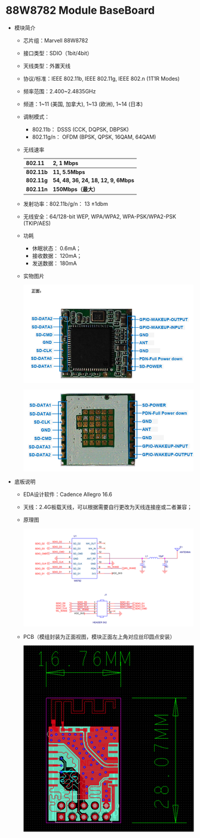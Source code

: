 # 88W8782 Module BaseBoard

- 模块简介

	- 芯片组：Marvell 88W8782

	- 接口类型：SDIO（1bit/4bit）

	- 天线类型：外置天线

	- 协议/标准：IEEE 802.11b, IEEE 802.11g, IEEE 802.n (1T1R Modes)

	- 频率范围：2.400~2.4835GHz

	- 频道：1~11 (美国, 加拿大), 1~13 (欧洲), 1~14 (日本)

	- 调制模式：

		- 802.11b： DSSS (CCK, DQPSK, DBPSK)
		- 802.11g/n： OFDM (BPSK, QPSK, 16QAM, 64QAM)

	- 无线速率

		| **802.11**  | **2, 1 Mbps**                        |
		| ----------- | ------------------------------------ |
		| **802.11b** | **11, 5.5Mbps**                      |
		| **802.11g** | **54, 48, 36, 24, 18, 12, 9, 6Mbps** |
		| **802.11n** | **150Mbps（最大）**                  |

	- 发射功率：802.11b/g/n： 13 ±1dbm

	- 无线安全：64/128-bit WEP, WPA/WPA2, WPA-PSK/WPA2-PSK (TKIP/AES)

	- 功耗

		- 休眠状态： 0.6mA；
		-  接收数据： 120mA； 
		- 发送数据： 180mA

	- 实物图片

		![ModuleFront](/Picture/ModuleFront.png)

		![ModuleBack](/Picture/ModuleBack.png)

- 底板说明

	- EDA设计软件：Cadence Allegro 16.6

	- 天线：2.4G板载天线，可以根据需要自行更改为天线连接座或二者兼容；

	- 原理图

		![](/Picture/SCH.png)

	- PCB（模组封装为正面视图，模块正面左上角对应丝印圆点安装）

		![](/Picture/PCB.png)